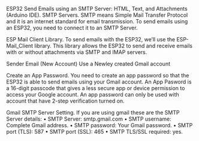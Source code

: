 ESP32 Send Emails using an SMTP Server: HTML, Text, and Attachments (Arduino IDE).
SMTP Servers.
SMTP means Simple Mail Transfer Protocol and it is an internet standard for email transmission. To send emails using an ESP32, you need to connect it to an SMTP Server.

ESP Mail Client Library.
To send emails with the ESP32, we’ll use the ESP-Mail_Client library. This library allows the ESP32 to send and receive emails with or without attachments via SMTP and IMAP servers.

Sender Email (New Account)
Use a Newley created Gmail account 

Create an App Password.
You need to create an app password so that the ESP32 is able to send emails using your Gmail account. An App Pasword is a 16-digit passcode that gives a less secure app or device permission to access your Google account.
An app password can only be used with account that have 2-step verification turned on.


Gmail SMTP Server Setting.
If you are using gmail these are the SMTP Server details:
•	SMTP Server: smtp.gmail.com
•	SMTP username: Complete Gmail address.
•	SMTP password: Your Gmail password.
•	SMTP port (TLS): 587
•	SMTP port (SSL): 465
•	SMTP TLS/SSL required: yes.
